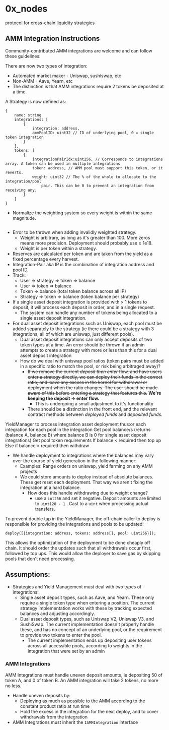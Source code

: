 # 0x_nodes

protocol for cross-chain liquidity strategies

## AMM Integration Instructions

Community-contributed AMM integrations are welcome and can follow these guidelines:

There are now two types of integration:

- Automated market maker - Uniswap, sushiswap, etc
- Non-AMM - Aave, Yearn, etc
- The distinction is that AMM integrations require 2 tokens be deposited at a time.

A Strategy is now defined as:

```
{
	name: string
	integrations: [
		{
			integration: address,
			ammPoolID: uint32 // ID of underlying pool, 0 = single token integration
		}
	],
	tokens: [
		{
			integrationPairIdx:uint256, // Corresponds to integrations array. A token can be used in multiple integrations
			token: address, // AMM pool must support this token, or it reverts.
			weight: uint32 // The % of the whole to allocate to the integration/pool 
				pair. This can be 0 to prevent an integration from receiving any.
		}
	]
}
```

- Normalize the weighting system so every weight is within the same magnitude.
```ie 100% == 100,000 => Each token's total weight should add up to 100,000.
```
 - Error to be thrown when adding invalidly weighted strategy.
    - Weight is arbitrary, as long as it's greater than 100. More zeros means more precision. Deployment should probably use ≥ 1e18.
    - Weight is per token within a strategy.
- Reserves are calculated per token and are taken from the yield as a fixed percentage every harvest.
- Integration-Pair aka IP is the combination of integration address and pool ID.
- Track:
    - User ⇒ strategy ⇒ token ⇒ balance
    - User ⇒ token ⇒ balance
    - Token ⇒ balance (total token balance across all IP)
    - Strategy ⇒ token ⇒ balance (token balance per strategy)
- If a single asset deposit integration is provided with > 1 tokens to deposit, it will process each deposit in order, and in a single request.
    - The system can handle any number of tokens being allocated to a single asset deposit integration.
- For dual asset deposit integrations such as Uniswap, each pool must be added separately to the strategy (ie there could be a strategy with 3 integrations, all of which are uniswap, just different pools).
    - Dual asset deposit integrations can only accept deposits of two token types at a time. An error should be thrown if an admin attempts to create a strategy with more or less than this for a dual asset deposit integration
    - How do we deal with uniswap pool ratios (token pairs must be added in a specific ratio to match the pool, or risk being arbitraged away)?
        - ~~If we remove the current *deposit then enter* flow, and have users enter a strategy directly, we can deploy their funds in the correct ratio, and leave any excess in the kernel for withdrawal or deployment when the ratio changes. The user should be made aware of this before entering a strategy that features this.~~  **We're keeping the deposit → enter flow.**
            - This is undergoing a small adjustment to it's functionality
        - There should be a distinction in the front end, and the relevant contract methods between *deployed funds* and *deposited funds*.

YieldManager to process integration asset deployment thus:or each integration
	for each pool in the integration
		Get pool balance/s (returns (balance A, balance B) where balance B is 0 for single asset deposit integrations)
		Get pool token requirements
		If balance < required then top up
		Else if balance > required then withdraw

- We handle deployment to integrations where the balances may vary over the course of yield generation in the following manner:
    - Examples: Range orders on uniswap, yield farming on any AMM projects
    - We could store amounts to deploy instead of absolute balances. These get reset each deployment. That way we aren't fixing the integration at a hard balance.
        - How does this handle withdrawing due to weight change?
            - use a `int256` and set it negative. Deposit amounts are limited to `uint128 - 1` . Cast to a `uint` when processing actual transfers.

To prevent double tap in the YieldManager, the off-chain caller to deploy is responsible for providing the integrations and pools to be updated:

```
deploy([{integration: address, tokens: address[], pool: uint256}]);
```

This allows the optimization of the deployment to be done cheaply off chain. It should order the updates such that all withdrawals occur first, followed by top ups. This would allow the deployer to save gas by skipping pools that don't need processing. 

## Assumptions:

- Strategies and Yield Management must deal with two types of integrations:
    - Single asset deposit types, such as Aave, and Yearn. These only require a single token type when entering a position. The current strategy implementation works with these by tracking expected balances and adjusting accordingly.
    - Dual asset deposit types, such as Uniswap V2, Uniswap V3, and SushiSwap. The current implementation doesn't properly handle these, and has no concept of an underlying pool, or the requirement to provide two tokens to enter the pool.
        - The current implementation ends up depositing user tokens across all accessible pools, according to weights in the integration that were set by an admin

### AMM Integrations

AMM Integrations must handle uneven deposit amounts, ie depositing 50 of token A, and 0 of token B. An AMM integration will take 2 tokens, no more no less.

- Handle uneven deposits by:
    - Deploying as much as possible to the AMM according to the constant product ratio at run time
    - Hold the excess in the integration for the next deploy, and to cover withdrawals from the integration
- AMM Integrations must inherit the `IAMMIntegration` interface
